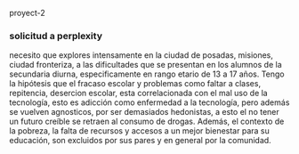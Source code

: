proyect-2
### solicitud a perplexity
necesito que explores intensamente en la ciudad de posadas, misiones, ciudad fronteriza, a las dificultades que se presentan en los alumnos de la secundaria diurna, especificamente en rango etario de 13 a 17 años. Tengo la hipótesis que el fracaso escolar y problemas como faltar a clases, repitencia, desercion escolar, esta correlacionada con el mal uso de la tecnología, esto es adicción como enfermedad a la tecnología, pero además se vuelven agnosticos, por ser demasiados hedonistas, a esto el no tener un futuro creíble se retraen al consumo de drogas. Además, el contexto de la pobreza, la falta de recursos y accesos a un mejor bienestar para su educación, son excluidos por sus pares y en general por la comunidad.
